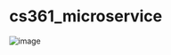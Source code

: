# cs361_microservice

![image](https://github.com/mk2256/cs361_microservice/assets/122490106/36bdb61c-2d2d-4fae-8f47-b424586d8b62)
